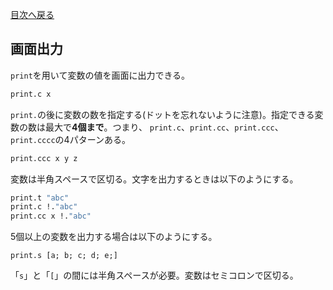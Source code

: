 [目次へ戻る](index.md)
## 画面出力

`print`を用いて変数の値を画面に出力できる。
```fsharp
print.c x
```
`print.`の後に変数の数を指定する(ドットを忘れないように注意)。指定できる変数の数は最大で**4個まで**。つまり、
`print.c`、`print.cc`、`print.ccc`、`print.cccc`の4パターンある。
```fsharp
print.ccc x y z
```
変数は半角スペースで区切る。文字を出力するときは以下のようにする。
```fsharp
print.t "abc"
print.c !."abc"
print.cc x !."abc"
```
5個以上の変数を出力する場合は以下のようにする。
```
print.s [a; b; c; d; e;]
```
「`s`」と「`[`」の間には半角スペースが必要。変数はセミコロンで区切る。